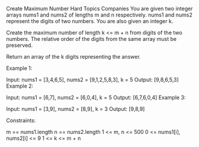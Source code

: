 Create Maximum Number
Hard
Topics
Companies
You are given two integer arrays nums1 and nums2 of lengths m and n respectively. nums1 and nums2 represent the digits of two numbers. You are also given an integer k.

Create the maximum number of length k <= m + n from digits of the two numbers. The relative order of the digits from the same array must be preserved.

Return an array of the k digits representing the answer.

 

Example 1:

Input: nums1 = [3,4,6,5], nums2 = [9,1,2,5,8,3], k = 5
Output: [9,8,6,5,3]
Example 2:

Input: nums1 = [6,7], nums2 = [6,0,4], k = 5
Output: [6,7,6,0,4]
Example 3:

Input: nums1 = [3,9], nums2 = [8,9], k = 3
Output: [9,8,9]
 

Constraints:

m == nums1.length
n == nums2.length
1 <= m, n <= 500
0 <= nums1[i], nums2[i] <= 9
1 <= k <= m + n